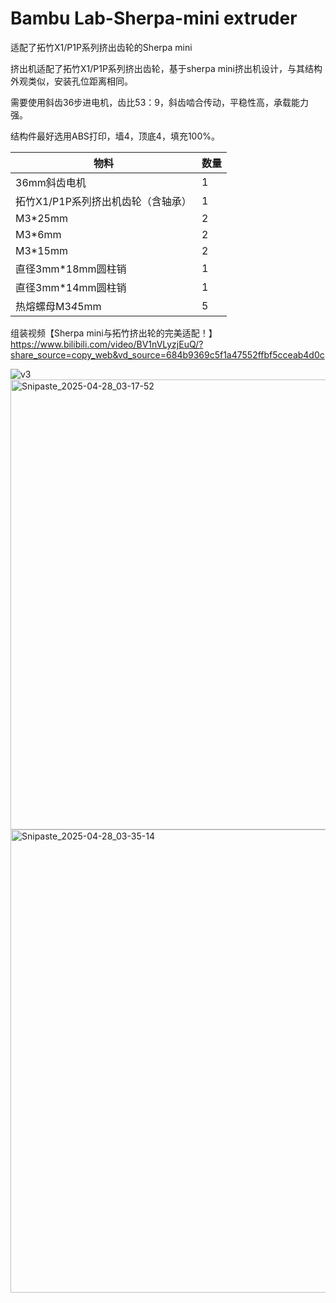 # Bambu Lab-Sherpa-mini extruder
适配了拓竹X1/P1P系列挤出齿轮的Sherpa mini

挤出机适配了拓竹X1/P1P系列挤出齿轮，基于sherpa mini挤出机设计，与其结构外观类似，安装孔位距离相同。

需要使用斜齿36步进电机，齿比53：9，斜齿啮合传动，平稳性高，承载能力强。

结构件最好选用ABS打印，墙4，顶底4，填充100%。


| 物料  | 数量 |
| ------------- | ------------- |
| 36mm斜齿电机  |  1  |
| 拓竹X1/P1P系列挤出机齿轮（含轴承）  | 1  |
| M3*25mm  | 2  |
| M3*6mm | 2  |
| M3*15mm  | 2  |
| 直径3mm*18mm圆柱销  | 1  |
| 直径3mm*14mm圆柱销  | 1  |
| 热熔螺母M3*4*5mm  | 5  |


组装视频【Sherpa mini与拓竹挤出轮的完美适配！】 https://www.bilibili.com/video/BV1nVLyzjEuQ/?share_source=copy_web&vd_source=684b9369c5f1a47552ffbf5cceab4d0c


![v3](https://github.com/user-attachments/assets/e12672cf-bc50-4c24-bc2f-3562c66efa1f)
<img width="720" alt="Snipaste_2025-04-28_03-17-52" src="https://github.com/user-attachments/assets/4cb076c2-5140-4708-ab59-d5e1e292a597" />
<img width="741" alt="Snipaste_2025-04-28_03-35-14" src="https://github.com/user-attachments/assets/618ca8f5-e9fe-4f9f-ad8d-048c2939f6db" />
